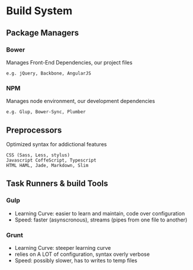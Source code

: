 # Build System

## Package Managers

### Bower
Manages Front-End Dependencies, our project files

    e.g. jQuery, Backbone, AngularJS

### NPM
Manages node environment, our development dependencies

    e.g. Glup, Bower-Sync, Plumber

## Preprocessors

Optimized syntax for addictional features

    CSS (Sass, Less, stylus)
    Javascript CoffeScript, Typescript
    HTML HAML, Jade, Markdown, Slim

## Task Runners & build Tools

### Gulp
- Learning Curve: easier to learn and maintain, code over configuration
- Speed: faster (asynscronous), streams (pipes from one file to another)


### Grunt
- Learning Curve: steeper learning curve
- relies on A LOT of configuration, syntax overly verbose
- Speed: possibly slower, has to writes to temp files
